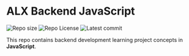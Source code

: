 # ALX Backend JavaScript

![Repo size](https://img.shields.io/github/repo-size/Ric254/alx-backend-javascript)
![Repo License](https://img.shields.io/github/license/Ric254/alx-backend-javascript.svg)
![Latest commit](https://img.shields.io/github/last-commit/Ric254/alx-backend-javascript/August-2023=round-square)

This repo contains backend development learning project concepts in __JavaScript__.

